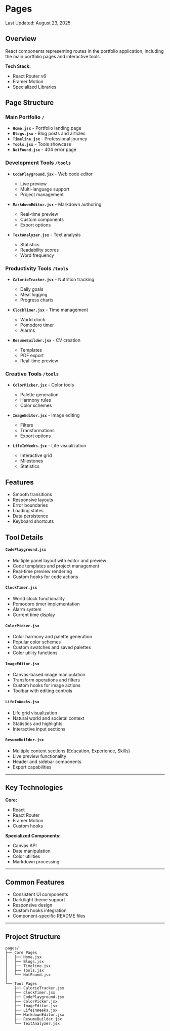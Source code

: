 # Pages

Last Updated: August 23, 2025

## Overview
React components representing routes in the portfolio application, including the main portfolio pages and interactive tools.

**Tech Stack:**
- React Router v6
- Framer Motion
- Specialized Libraries

## Page Structure

### Main Portfolio `/`
- **`Home.jsx`** - Portfolio landing page
- **`Blogs.jsx`** - Blog posts and articles
- **`Timeline.jsx`** - Professional journey
- **`Tools.jsx`** - Tools showcase
- **`NotFound.jsx`** - 404 error page

### Development Tools `/tools`
- **`CodePlayground.jsx`** - Web code editor
  - Live preview
  - Multi-language support
  - Project management

- **`MarkdownEditor.jsx`** - Markdown authoring
  - Real-time preview
  - Custom components
  - Export options

- **`TextAnalyzer.jsx`** - Text analysis
  - Statistics
  - Readability scores
  - Word frequency

### Productivity Tools `/tools`
- **`CalorieTracker.jsx`** - Nutrition tracking
  - Daily goals
  - Meal logging
  - Progress charts

- **`ClockTimer.jsx`** - Time management
  - World clock
  - Pomodoro timer
  - Alarms

- **`ResumeBuilder.jsx`** - CV creation
  - Templates
  - PDF export
  - Real-time preview

### Creative Tools `/tools`
- **`ColorPicker.jsx`** - Color tools
  - Palette generation
  - Harmony rules
  - Color schemes

- **`ImageEditor.jsx`** - Image editing
  - Filters
  - Transformations
  - Export options

- **`LifeInWeeks.jsx`** - Life visualization
  - Interactive grid
  - Milestones
  - Statistics

## Features
- Smooth transitions
- Responsive layouts
- Error boundaries
- Loading states
- Data persistence
- Keyboard shortcuts

## Tool Details

#### `CodePlayground.jsx`
- Multiple panel layout with editor and preview
- Code templates and project management
- Real-time preview rendering
- Custom hooks for code actions

#### `ClockTimer.jsx`
- World clock functionality
- Pomodoro timer implementation
- Alarm system
- Current time display

#### `ColorPicker.jsx`
- Color harmony and palette generation
- Popular color schemes
- Custom swatches and saved palettes
- Color utility functions

#### `ImageEditor.jsx`
- Canvas-based image manipulation
- Transform operations and filters
- Custom hooks for image actions
- Toolbar with editing controls

#### `LifeInWeeks.jsx`
- Life grid visualization
- Natural world and societal context
- Statistics and highlights
- Interactive input sections

#### `ResumeBuilder.jsx`
- Multiple content sections (Education, Experience, Skills)
- Live preview functionality
- Header and sidebar components
- Export capabilities

---

## Key Technologies

**Core:**
- React
- React Router
- Framer Motion
- Custom hooks

**Specialized Components:**
- Canvas API
- Date manipulation
- Color utilities
- Markdown processing

---

## Common Features

- Consistent UI components
- Dark/light theme support
- Responsive design
- Custom hooks integration
- Component-specific README files

---

## Project Structure

```
pages/
├── Core Pages
│   ├── Home.jsx
│   ├── Blogs.jsx
│   ├── Timeline.jsx
│   ├── Tools.jsx
│   └── NotFound.jsx
│
└── Tool Pages
    ├── CalorieTracker.jsx
    ├── ClockTimer.jsx
    ├── CodePlayground.jsx
    ├── ColorPicker.jsx
    ├── ImageEditor.jsx
    ├── LifeInWeeks.jsx
    ├── MarkdownEditor.jsx
    ├── ResumeBuilder.jsx
    └── TextAnalyzer.jsx
```
